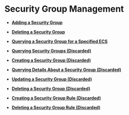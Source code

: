 # Security Group Management<a name="EN-US_TOPIC_0031167514"></a>

-   **[Adding a Security Group](adding-a-security-group.md)**  

-   **[Deleting a Security Group](deleting-a-security-group.md)**  

-   **[Querying a Security Group for a Specified ECS](querying-a-security-group-for-a-specified-ecs.md)**  

-   **[Querying Security Groups \(Discarded\)](querying-security-groups-(discarded).md)**  

-   **[Creating a Security Group \(Discarded\)](creating-a-security-group-(discarded).md)**  

-   **[Querying Details About a Security Group \(Discarded\)](querying-details-about-a-security-group-(discarded).md)**  

-   **[Updating a Security Group \(Discarded\)](updating-a-security-group-(discarded).md)**  

-   **[Deleting a Security Group \(Discarded\)](deleting-a-security-group-(discarded).md)**  

-   **[Creating a Security Group Rule \(Discarded\)](creating-a-security-group-rule-(discarded).md)**  

-   **[Deleting a Security Group Rule \(Discarded\)](deleting-a-security-group-rule-(discarded).md)**  


